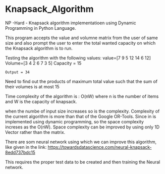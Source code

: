 # Knapsack_Algorithm
NP -Hard - Knapsack algorithm implementatioen using Dynamic Programming in Python Language.

This program accepts the value and volumne matrix from the user of same size and also prompt the user to enter the total wanted capacity on which the Knapsack algorithm is to run.

Testing the algorithm with the following values:
    value=[7 9 5 12 14 6 12]
    Volume=[3 4 2 6 7 3 5]
    Capacity = 15
    
    Output = 34

Need to find out the products of maximum total value such that the sum of their volumes is at most 15

Time complexity of the algorithm is : O(nW) where n is the number of items and W is the capacity of knapsack.

when the numbe of input size increases so is the complexity. Complexity of the current algorithm is more than that of the Google OR-Tools. 
Since in is implemented using dynamic programming, so the space complexity increses as the O(nW). Space complexity can be improved by using only 1D Vector rather than the matrix.

There are som neural network using which we can improve this algorithm, like given in the link:
https://towardsdatascience.com/neural-knapsack-8edd737bdc15

This requires the proper test data to be created and then training the Neural network.
